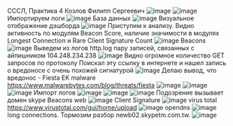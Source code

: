 СССЛ, Практика 4
Козлов Филипп Сергеевич
![image](https://github.com/user-attachments/assets/7d59b6c2-33a1-4958-a511-cfcff89c98be)
![image](https://github.com/user-attachments/assets/a7b2672a-2639-436e-b2d7-0befa6c128d5)
Импортируем логи
![image](https://github.com/user-attachments/assets/b90b4c0f-3bb8-4ac5-8c6a-714172f4c878)
База данных
![image](https://github.com/user-attachments/assets/764fa411-fa1b-44ee-b691-ff8368e8865d)
Визуальное отображение дэшборда
![image](https://github.com/user-attachments/assets/228bf83f-6fd6-4417-bff5-55acd98b97ea)
Приступим к анализу. Видно активность по модулям Beacon Score, наличие значимости в модулях Longest Connection и Rare Client Signature Count
![image](https://github.com/user-attachments/assets/0ba53d87-e24b-4c06-afa6-f0228f2718d8)
Beacons
![image](https://github.com/user-attachments/assets/bc00859a-2a4b-4634-ba69-b4fc3b06f299)
Выведем из логов http.log пару записей, связанных с айпишником 104.248.234.238
![image](https://github.com/user-attachments/assets/3c33f212-ca3b-47dd-8033-b0420e0d5b0e)
Видно огромное количество GET запросов по протоколу
Поискал эту ссылку в интернете и нашел запись о вредоносе с очень похожей сигнатурой
![image](https://github.com/user-attachments/assets/4f058040-6b5e-4b4c-857e-fc708d71aff0)
Делаю вывод, что вредонос - Fiesta EK malware https://www.malwarebytes.com/blog/threats/fiesta
![image](https://github.com/user-attachments/assets/b7d7c1a2-47cd-4d03-877f-0ff53c74b9ba)
![image](https://github.com/user-attachments/assets/4cfcf2d7-d563-4f4b-ad1e-054cef2270f9)
![image](https://github.com/user-attachments/assets/8aec890c-ca07-47db-b8d5-e4bea5d3f971)
Импорт логов
![image](https://github.com/user-attachments/assets/5173f429-ed8d-4c2f-be6d-5468c2077223)
![image](https://github.com/user-attachments/assets/c5d8e9d1-06f9-4bc0-9858-cb75f9fc2412)
![image](https://github.com/user-attachments/assets/c93ac15f-ab11-4bfe-b462-710193a0aeef)
Подозрение вызывает домен skype
Beacons web
![image](https://github.com/user-attachments/assets/f7448c54-a961-42d4-b98c-e72845178c48)
Client Signature
![image](https://github.com/user-attachments/assets/dbd37b45-17f6-4125-99c4-7ea2a703fcc5)
virus total https://www.virustotal.com/gui/home/upload
![image](https://github.com/user-attachments/assets/80e38f29-263b-4e2a-9bef-5660a1bca30e)
opendns
![image](https://github.com/user-attachments/assets/44b87461-acbc-49a1-aec2-3c74d65ec944)
long connections. Тормозим разбор newb02.skypetm.com.tw.
![image](https://github.com/user-attachments/assets/5078bbb8-6473-4032-99fc-d9ab290acbbd)



